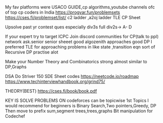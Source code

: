 My fav platforms were USACO GUIDE,cp algorithms,youtube channels ofc of top cp coders in India
https://progvar.fun/problemsets
https://cses.fi/problemset/list/
c2 ladder ,a2oj ladder
TLE  CP Sheet

Upsolve past yr contest ques especially div3s full
div2s-> A- D

If your expert try to target ICPC
Join discord communities for CP(talk to ppl) network 
ask.senior senior sheeet good
algozenith approaches good
DP I preferred TLE for approaching problems in like state ,transition eqn sort of
Recursive  DP practise alot 

Make your Number Theory and Combinatorics strong almost similar to DP,Graphs 


DSA
Do Striver 150 SDE Sheet codes
https://neetcode.io/roadmap
https://www.techinterviewhandbook.org/grind75/


THEORY(BEST)
https://cses.fi/book/book.pdf 


KEY IS SOLVE PROBLEMS ON codeforces can be topicwise 1st
Topics I would recommend for beginners is Binary Search,Two pointers,Greedy, DP
Then move to prefix sum,segment trees,trees,graphs
Bit manipulation for Codechef 
